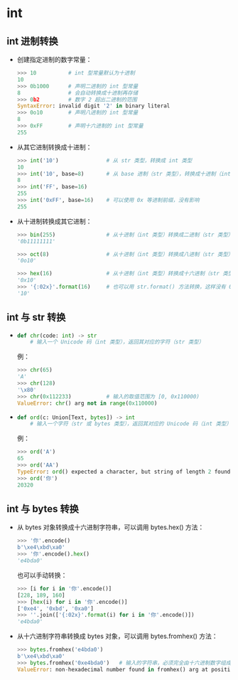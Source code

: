 # int

## int 进制转换

- 创建指定进制的数字常量：
  ```py
  >>> 10          # int 型常量默认为十进制
  10
  >>> 0b1000      # 声明二进制的 int 型常量
  8               # 会自动转换成十进制再存储
  >>> 0b2         # 数字 2 超出二进制的范围
  SyntaxError: invalid digit '2' in binary literal
  >>> 0o10        # 声明八进制的 int 型常量
  8
  >>> 0xFF        # 声明十六进制的 int 型常量
  255
  ```

- 从其它进制转换成十进制：
  ```py
  >>> int('10')               # 从 str 类型，转换成 int 类型
  10
  >>> int('10', base=8)       # 从 base 进制（str 类型），转换成十进制（int 类型）。base 默认为 10 进制
  8
  >>> int('FF', base=16)
  255
  >>> int('0xFF', base=16)    # 可以使用 0x 等进制前缀，没有影响
  255
  ```

- 从十进制转换成其它进制：
  ```py
  >>> bin(255)                # 从十进制（int 类型）转换成二进制（str 类型）
  '0b11111111'
  ```
  ```py
  >>> oct(8)                  # 从十进制（int 类型）转换成八进制（str 类型）
  '0o10'
  ```
  ```py
  >>> hex(16)                 # 从十进制（int 类型）转换成十六进制（str 类型）
  '0x10'
  >>> '{:02x}'.format(16)     # 也可以用 str.format() 方法转换，这样没有 0x 前缀
  '10'
  ```

## int 与 str 转换

- 
  ```py
  def chr(code: int) -> str
      # 输入一个 Unicode 码（int 类型），返回其对应的字符（str 类型）
  ```
  例：
  ```py
  >>> chr(65)
  'A'
  >>> chr(128)
  '\x80'
  >>> chr(0x112233)           # 输入的取值范围为 [0, 0x110000)
  ValueError: chr() arg not in range(0x110000)
  ```

- 
  ```py
  def ord(c: Union[Text, bytes]) -> int
      # 输入一个字符（str 或 bytes 类型），返回其对应的 Unicode 码（int 类型）
  ```
  例：
  ```py
  >>> ord('A')
  65
  >>> ord('AA')
  TypeError: ord() expected a character, but string of length 2 found
  >>> ord('你')
  20320
  ```

## int 与 bytes 转换

- 从 bytes 对象转换成十六进制字符串，可以调用 bytes.hex() 方法：
  ```py
  >>> '你'.encode()
  b'\xe4\xbd\xa0'
  >>> '你'.encode().hex()
  'e4bda0'
  ```
  也可以手动转换：
  ```py
  >>> [i for i in '你'.encode()]
  [228, 189, 160]
  >>> [hex(i) for i in '你'.encode()]
  ['0xe4', '0xbd', '0xa0']
  >>> ''.join(['{:02x}'.format(i) for i in '你'.encode()])
  'e4bda0'
  ```

- 从十六进制字符串转换成 bytes 对象，可以调用 bytes.fromhex() 方法：
  ```py
  >>> bytes.fromhex('e4bda0')
  b'\xe4\xbd\xa0'
  >>> bytes.fromhex('0xe4bda0')   # 输入的字符串，必须完全由十六进制数字组成
  ValueError: non-hexadecimal number found in fromhex() arg at position 1
  ```
